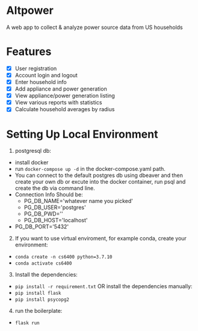 # Altpower
A web app to collect & analyze power source data from US households

# Features
- [x] User registration
- [x] Account login and logout
- [x] Enter household info
- [x] Add appliance and power generation
- [x] View appliance/power generation listing
- [x] View various reports with statistics
- [x] Calculate household averages by radius

# Setting Up Local Environment
1. postgresql db:
- install docker
- run `docker-compose up -d`  in the docker-compose.yaml path.
- You can connect to the default postgres db using dbeaver and then create your own db 
or excute into the docker container, run psql and create the db via command line.
- Connection Info Should be:
  - PG_DB_NAME='whatever name you picked'
  - PG_DB_USER='postgres'
  - PG_DB_PWD=''
  - PG_DB_HOST='localhost'
- PG_DB_PORT='5432' 
2. If you want to use virtual enviroment, for example conda, create your environment:
 - `conda create -n cs6400 python=3.7.10`
 - `conda activate cs6400`

3. Install the dependencies:
- `pip install -r requirement.txt`
OR install the dependencies manually:
- `pip install flask`
- `pip install psycopg2`

4. run the boilerplate:
- `flask run`
